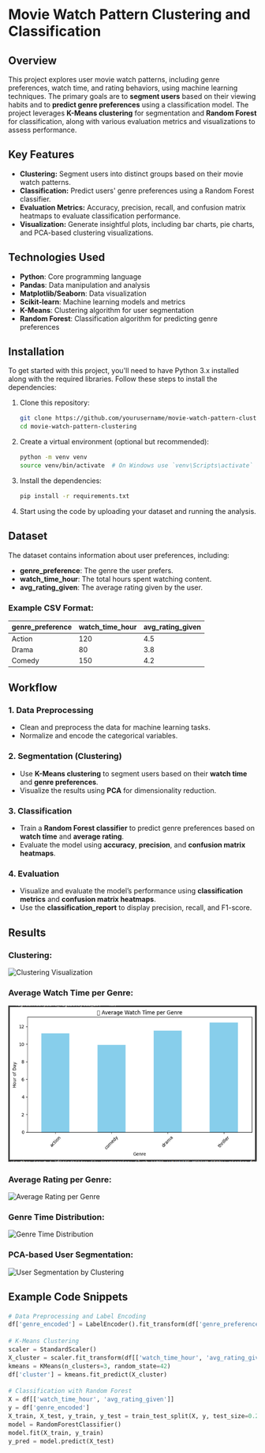 # Movie Watch Pattern Clustering and Classification

## Overview

This project explores user movie watch patterns, including genre preferences, watch time, and rating behaviors, using machine learning techniques. The primary goals are to **segment users** based on their viewing habits and to **predict genre preferences** using a classification model. The project leverages **K-Means clustering** for segmentation and **Random Forest** for classification, along with various evaluation metrics and visualizations to assess performance.

## Key Features

- **Clustering:** Segment users into distinct groups based on their movie watch patterns.
- **Classification:** Predict users' genre preferences using a Random Forest classifier.
- **Evaluation Metrics:** Accuracy, precision, recall, and confusion matrix heatmaps to evaluate classification performance.
- **Visualization:** Generate insightful plots, including bar charts, pie charts, and PCA-based clustering visualizations.

## Technologies Used

- **Python**: Core programming language
- **Pandas**: Data manipulation and analysis
- **Matplotlib/Seaborn**: Data visualization
- **Scikit-learn**: Machine learning models and metrics
- **K-Means**: Clustering algorithm for user segmentation
- **Random Forest**: Classification algorithm for predicting genre preferences

## Installation

To get started with this project, you'll need to have Python 3.x installed along with the required libraries. Follow these steps to install the dependencies:

1. Clone this repository:
    ```bash
    git clone https://github.com/yourusername/movie-watch-pattern-clustering.git
    cd movie-watch-pattern-clustering
    ```

2. Create a virtual environment (optional but recommended):
    ```bash
    python -m venv venv
    source venv/bin/activate  # On Windows use `venv\Scripts\activate`
    ```

3. Install the dependencies:
    ```bash
    pip install -r requirements.txt
    ```

4. Start using the code by uploading your dataset and running the analysis.

## Dataset

The dataset contains information about user preferences, including:
- **genre_preference**: The genre the user prefers.
- **watch_time_hour**: The total hours spent watching content.
- **avg_rating_given**: The average rating given by the user.

### Example CSV Format:
| genre_preference | watch_time_hour | avg_rating_given |
|-------------------|-----------------|------------------|
| Action            | 120             | 4.5              |
| Drama             | 80              | 3.8              |
| Comedy            | 150             | 4.2              |

## Workflow

### 1. **Data Preprocessing**

- Clean and preprocess the data for machine learning tasks.
- Normalize and encode the categorical variables.
  
### 2. **Segmentation (Clustering)**

- Use **K-Means clustering** to segment users based on their **watch time** and **genre preferences**.
- Visualize the results using **PCA** for dimensionality reduction.

### 3. **Classification**

- Train a **Random Forest classifier** to predict genre preferences based on **watch time** and **average rating**.
- Evaluate the model using **accuracy**, **precision**, and **confusion matrix heatmaps**.

### 4. **Evaluation**

- Visualize and evaluate the model’s performance using **classification metrics** and **confusion matrix heatmaps**.
- Use the **classification_report** to display precision, recall, and F1-score.

## Results

### Clustering:
![Clustering Visualization](images/cluster_visualization.png)

### Average Watch Time per Genre:
![Average Watch Time per Genre](image/Screenshot_2025-05-13_15-00-33.png)

### Average Rating per Genre:
![Average Rating per Genre](images/avg_rating_per_genre.png)

### Genre Time Distribution:
![Genre Time Distribution](images/genre_time_distribution.png)

### PCA-based User Segmentation:
![User Segmentation by Clustering](images/user_segmentation.png)

## Example Code Snippets

```python
# Data Preprocessing and Label Encoding
df['genre_encoded'] = LabelEncoder().fit_transform(df['genre_preference'])

# K-Means Clustering
scaler = StandardScaler()
X_cluster = scaler.fit_transform(df[['watch_time_hour', 'avg_rating_given']])
kmeans = KMeans(n_clusters=3, random_state=42)
df['cluster'] = kmeans.fit_predict(X_cluster)

# Classification with Random Forest
X = df[['watch_time_hour', 'avg_rating_given']]
y = df['genre_encoded']
X_train, X_test, y_train, y_test = train_test_split(X, y, test_size=0.2, random_state=42)
model = RandomForestClassifier()
model.fit(X_train, y_train)
y_pred = model.predict(X_test)
